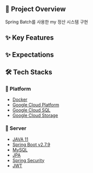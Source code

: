
## 👋 Project Overview

Spring Batch를 사용한 my 정산 시스템 구현

<h2 id="features"> ✨ Key Features </h2>



<h2 id="expectation"> ✨ Expectations </h2>
 

 
<h2 id="stacks"> 🛠️  Tech Stacks </h2>


### 🚉 Platform

- [Docker](https://www.docker.com/)
- [Google Cloud Platform](https://cloud.google.com/)
- [Google Cloud SQL](https://cloud.google.com/sql)
- [Google Cloud Storage](https://cloud.google.com/storage)

### 🦾 Server

- [JAVA 11](https://www.oracle.com/java/technologies/javase-jdk11-downloads.html)
- [Spring Boot v2.7.9](https://spring.io/projects/spring-boot)
- [MySQL](https://www.mysql.com/)
- [JPA](https://spring.io/projects/spring-data-jpa)
- [Spring Security](https://spring.io/projects/spring-security)
- [JWT](https://jwt.io/)

